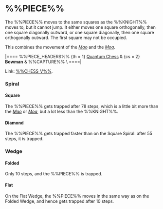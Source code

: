 # %%PIECE%%

The %%PIECE%% moves to the same squares as the %%KNIGHT%% moves
to, but it cannot jump. It either moves one square orthogonally,
then one square diagonally outward, or one square diagonally,
then one square orthogonally outward. The first square may not
be occupied.

This combines the movement of the [*Mao*](mao.html) and the
[*Moa*](moa.html).

|====
%%PIECE_HEADERS%%
  {th = 1}  [Quantum Chess][link]
& {cs = 2}  **Bowman**
&           %%CAPTURE%% \\
====|

Link: [%%CHESS_V%%](#piece:bowman).

### Spiral

#### Square

The %%PIECE%% gets trapped after 78 steps, which is a little bit
more than the [*Mao*](mao.html) or [*Moa*](moa.html), but a lot
less than the %%KNIGHT%%.

#### Diamond

The %%PIECE%% gets trapped faster than on the Square Spiral:
after 55 steps, it is trapped.

### Wedge

#### Folded

Only 10 steps, and the %%PIECE%% is trapped.

#### Flat

On the Flat Wedge, the %%PIECE%% moves in the same way as
on the Folded Wedge, and hence gets trapped after 10 steps.

[link]: https://web.archive.org/web/20090602051546/http://www.quantumchess.com/
